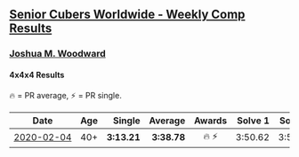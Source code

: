 <style>table {white-space: nowrap;}</style>

## [Senior Cubers Worldwide - Weekly Comp Results](/scw-comp/results/)
### [Joshua M. Woodward](README.md)
#### 4x4x4 Results

<span style="white-space: nowrap;">🔥 = PR average</span>, <span style="white-space: nowrap;">⚡ = PR single</span>.

| Date | Age | Single | Average | Awards | Solve 1 | Solve 2 | Solve 3 | Solve 4 | Solve 5 | Video |
| :--: | :--: | --: | --: | :--: | --: | --: | --: | --: | --: | :-- |
| [2020-02-04](../../results/2020-02-04/444.md) | 40+ | **3:13.21** | **3:38.78** | 🔥 ⚡ | 3:50.62 | 3:52.51 | **3:13.21** | DNS | DNS | [Link](https://www.facebook.com/joshua.m.woodward.9/videos/10157599917355342) |


<!-- Global site tag (gtag.js) - Google Analytics -->
<script async src="https://www.googletagmanager.com/gtag/js?id=UA-86348435-3"></script>
<script>window.dataLayer = window.dataLayer || []; function gtag() {dataLayer.push(arguments);} gtag('js', new Date()); gtag('config', 'UA-86348435-3');</script>
